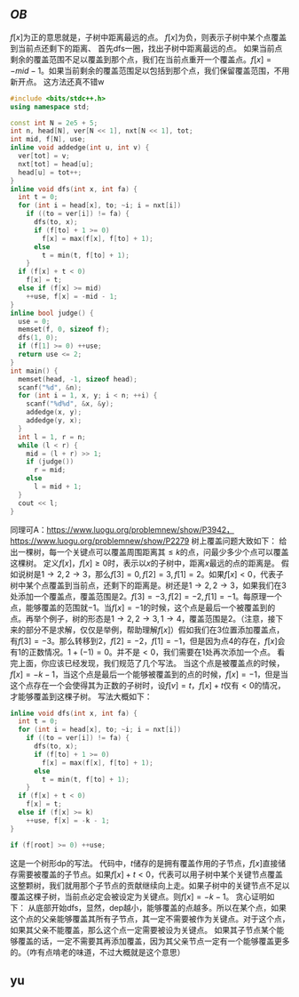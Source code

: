 
## $OB$

$f[x]$为正的意思就是，子树中距离最远的点。
$f[x]$为负，则表示子树中某个点覆盖到当前点还剩下的距离、
首先$\text{dfs}$一圈，找出子树中距离最远的点。
如果当前点剩余的覆盖范围不足以覆盖到那个点，我们在当前点重开一个覆盖点。$f[x] = -mid - 1$。如果当前剩余的覆盖范围足以包括到那个点，我们保留覆盖范围，不用新开点。
这方法还真不错w
```cpp
#include <bits/stdc++.h>
using namespace std;

const int N = 2e5 + 5;
int n, head[N], ver[N << 1], nxt[N << 1], tot;
int mid, f[N], use;
inline void addedge(int u, int v) {
  ver[tot] = v;
  nxt[tot] = head[u];
  head[u] = tot++;
}
inline void dfs(int x, int fa) {
  int t = 0;
  for (int i = head[x], to; ~i; i = nxt[i])
    if ((to = ver[i]) != fa) {
      dfs(to, x);
      if (f[to] + 1 >= 0)
        f[x] = max(f[x], f[to] + 1);
      else
        t = min(t, f[to] + 1);
    }
  if (f[x] + t < 0)
    f[x] = t;
  else if (f[x] >= mid)
    ++use, f[x] = -mid - 1;
}
inline bool judge() {
  use = 0;
  memset(f, 0, sizeof f);
  dfs(1, 0);
  if (f[1] >= 0) ++use;
  return use <= 2;
}
int main() {
  memset(head, -1, sizeof head);
  scanf("%d", &n);
  for (int i = 1, x, y; i < n; ++i) {
    scanf("%d%d", &x, &y);
    addedge(x, y);
    addedge(y, x);
  }
  int l = 1, r = n;
  while (l < r) {
    mid = (l + r) >> 1;
    if (judge())
      r = mid;
    else
      l = mid + 1;
  }
  cout << l;
}
```

同理可$\text{A}$：https://www.luogu.org/problemnew/show/P3942，https://www.luogu.org/problemnew/show/P2279
树上覆盖问题大致如下：
给出一棵树，每一个关键点可以覆盖周围距离其$\le k$的点，问最少多少个点可以覆盖这棵树。
定义$f[x]$，$f[x]\ge 0$时，表示以$x$的子树中，距离$x$最远的点的距离是。
假如说树是$1 \rightarrow 2, 2 \rightarrow 3$，那么$f[3] = 0, f[2] = 3, f[1] = 2$。如果$f[x] < 0$，代表子树中某个点覆盖到当前点，还剩下的距离是。树还是$1 \rightarrow 2, 2 \rightarrow 3$，如果我们在$3$处添加一个覆盖点，覆盖范围是$2$。$f[3] = -3, f[2] = -2, f[1] = -1$。每原理一个点，能够覆盖的范围就$-1$。当$f[x] = -1$的时候，这个点是最后一个被覆盖到的点。再举个例子，树的形态是$1 \rightarrow 2, 2 \rightarrow 3, 1 \rightarrow 4$，覆盖范围是$2$。（注意，接下来的部分不是求解，仅仅是举例，帮助理解$f[x]$）假如我们在$3$位置添加覆盖点，有$f[3] = -3$。那么转移到$2$，$f[2] = -2$，$f[1] = -1$，但是因为点$4$的存在，$f[x]$会有$1$的正数情况。$1 + (-1) = 0$。并不是$< 0$，我们需要在$1$处再次添加一个点。
看完上面，你应该已经发现，我们规范了几个写法。
当这个点是被覆盖点的时候，$f[x] = - k - 1$，当这个点是最后一个能够被覆盖到的点的时候，$f[x] = -1$，但是当这个点存在一个会使得其为正数的子树时，设$f[v] = t$，$f[x] + t$仅有$< 0$的情况，才能够覆盖到这棵子树。
写法大概如下：
```cpp
inline void dfs(int x, int fa) {
  int t = 0;
  for (int i = head[x], to; ~i; i = nxt[i])
    if ((to = ver[i]) != fa) {
      dfs(to, x);
      if (f[to] + 1 >= 0)
        f[x] = max(f[x], f[to] + 1);
      else
        t = min(t, f[to] + 1);
    }
  if (f[x] + t < 0)
    f[x] = t;
  else if (f[x] >= k)
    ++use, f[x] = -k - 1;
}

if (f[root] >= 0) ++use;
```
这是一个树形$\text{dp}$的写法。
代码中，$t$储存的是拥有覆盖作用的子节点，$f[x]$直接储存需要被覆盖的子节点。如果$f[x] + t < 0$，代表可以用子树中某个关键节点覆盖这整颗树，我们就用那个子节点的贡献继续向上走。如果子树中的关键节点不足以覆盖这棵子树，当前点必定会被设定为关键点。则$f[x] = -k - 1$。
贪心证明如下：
从底部开始$\text{dfs}$，显然，$\text{dep}$越小，能够覆盖的点越多。所以在某个点，如果这个点的父亲能够覆盖其所有子节点，其一定不需要被作为关键点。对于这个点，如果其父亲不能覆盖，那么这个点一定需要被设为关键点。
如果其子节点某个能够覆盖的话，一定不需要其再添加覆盖，因为其父亲节点一定有一个能够覆盖更多的。（咋有点啃老的味道，不过大概就是这个意思）

## yu
<!--stackedit_data:
eyJoaXN0b3J5IjpbMzcwNDYzNDA4LC01NzkwMzc1NDJdfQ==
-->